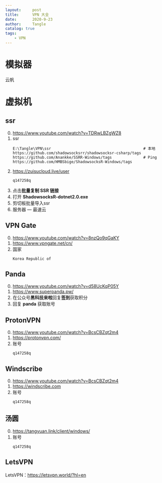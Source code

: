 ```yaml
---
layout:     post
title:      VPN 大全
date:       2020-9-23
author:     Tangle
catalog: true
tags:
    - VPN
---
```


# 模拟器

云帆

# 虚拟机

## ssr

0. <https://www.youtube.com/watch?v=TDRwLBZgWZ8>
0. ssr
    ```
    E:\Tangle\VPN\ssr                                         # 本地
    https://github.com/shadowsocksrr/shadowsocksr-csharp/tags
    https://github.com/Anankke/SSRR-Windows/tags              # Ping
    https://github.com/HMBSbige/ShadowsocksR-Windows/tags
    ```
0. <https://zuisucloud.live/user>
    ```
    q147258q
    ```
0. 点击**批量复制 SSR 链接**
0. 打开 **ShadowsocksR-dotnet2.0.exe**
0. 剪切板批量导入ssr
0. 服务器 — 最速云

## VPN Gate

0. <https://www.youtube.com/watch?v=8nzQo9qGaKY>
0. <https://www.vpngate.net/cn/>
0. 国家
    ```
    Korea Republic of
    ```
    
## Panda

0. <https://www.youtube.com/watch?v=d58UcKqP05Y> 
0. <https://www.superpanda.pw/>
0. 在公众号**黑科技来啦**回复**签到**获取积分
0. 回复 **panda** 获取账号

## ProtonVPN

0. <https://www.youtube.com/watch?v=BcsCBZqt2m4>
0. <https://protonvpn.com/>
0. 账号
    ```
    q147258q
    ```
    
## Windscribe

0. <https://www.youtube.com/watch?v=BcsCBZqt2m4>
0. <https://windscribe.com>
0. 账号
    ```
    q147258q
    ```

## 汤圆

0. <https://tangyuan.link/client/windows/>
0. 账号
    ```
    q147258q
    ```

## LetsVPN

LetsVPN：<https://letsvpn.world/?hl=en>
